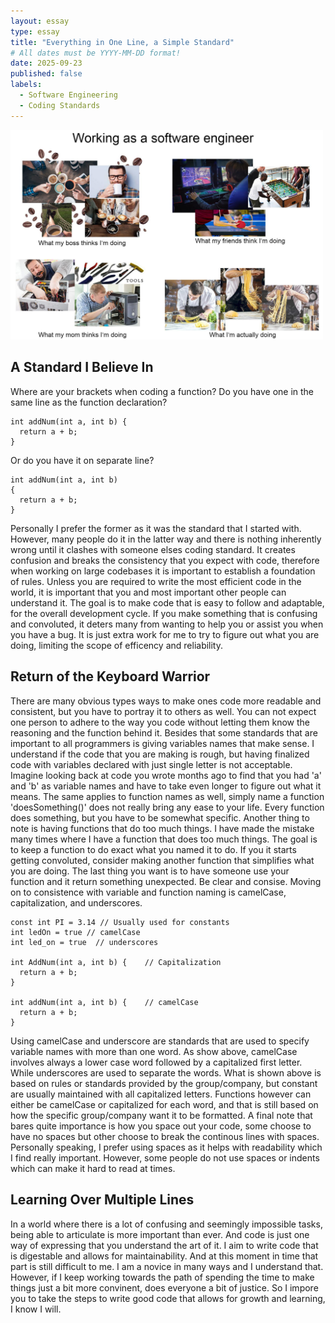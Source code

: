 ```yaml
---
layout: essay
type: essay
title: "Everything in One Line, a Simple Standard"
# All dates must be YYYY-MM-DD format!
date: 2025-09-23
published: false
labels:
  - Software Engineering
  - Coding Standards
---
```


<img width="500px" class="rounded float-start pe-4" src="../img/software.png">

## A Standard I Believe In

Where are your brackets when coding a function? Do you have one in the same line as the function declaration? 

```
int addNum(int a, int b) {
  return a + b;
}
```
Or do you have it on separate line?
```
int addNum(int a, int b)
{
  return a + b;
}
```
Personally I prefer the former as it was the standard that I started with. However, many people do it in the latter way and there is nothing inherently wrong until it clashes with someone elses coding standard. It creates confusion and breaks the consistency that you expect with code, therefore when working on large codebases it is important to establish a foundation of rules. Unless you are required to write the most efficient code in the world, it is important that you and most important other people can understand it. The goal is to make code that is easy to follow and adaptable, for the overall development cycle. If you make something that is confusing and convoluted, it deters many from wanting to help you or assist you when you have a bug. It is just extra work for me to try to figure out what you are doing, limiting the scope of efficency and reliability. 

## Return of the Keyboard Warrior

There are many obvious types ways to make ones code more readable and consistent, but you have to portray it to others as well. You can not expect one person to adhere to the way you code without letting them know the reasoning and the function behind it. Besides that some standards that are important to all programmers is giving variables names that make sense. I understand if the code that you are making is rough, but having finalized code with variables declared with just single letter is not acceptable. Imagine looking back at code you wrote months ago to find that you had 'a' and 'b' as variable names and have to take even longer to figure out what it means. The same applies to function names as well, simply name a function 'doesSomething()' does not really bring any ease to your life. Every function does something, but you have to be somewhat specific. Another thing to note is having functions that do too much things. I have made the mistake many times where I have a function that does too much things. The goal is to keep a function to do exact what you named it to do. If you it starts getting convoluted, consider making another function that simplifies what you are doing. The last thing you want is to have someone use your function and it return something unexpected. Be clear and consise. Moving on to consistence with variable and function naming is camelCase, capitalization, and underscores. 

```
const int PI = 3.14 // Usually used for constants
int ledOn = true // camelCase
int led_on = true  // underscores

int AddNum(int a, int b) {    // Capitalization
  return a + b;
}

int addNum(int a, int b) {    // camelCase
  return a + b;
}

```
Using camelCase and underscore are standards that are used to specify variable names with more than one word. As show above, camelCase involves always a lower case word followed by a capitalized first letter. While underscores are used to separate the words. What is shown above is based on rules or standards provided by the group/company, but constant are usually maintained with all capitalized letters. Functions however can either be camelCase or capitalized for each word, and that is still based on how the specific group/company want it to be formatted. A final note that bares quite importance is how you space out your code, some choose to have no spaces but other choose to break the continous lines with spaces. Personally speaking, I prefer using spaces as it helps with readability which I find really important. However, some people do not use spaces or indents which can make it hard to read at times. 

## Learning Over Multiple Lines

In a world where there is a lot of confusing and seemingly impossible tasks, being able to articulate is more important than ever. And code is just one way of expressing that you understand the art of it. I aim to write code that is digestable and allows for maintainability. And at this moment in time that part is still difficult to me. I am a novice in many ways and I understand that. However, if I keep working towards the path of spending the time to make things just a bit more convinent, does everyone a bit of justice. So I impore you to take the steps to write good code that allows for growth and learning, I know I will. 
